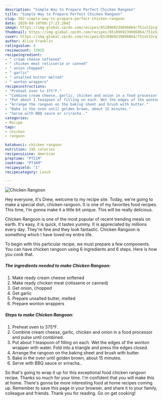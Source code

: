 ```yaml
---
description: "Simple Way to Prepare Perfect Chicken Rangoon"
title: "Simple Way to Prepare Perfect Chicken Rangoon"
slug: 582-simple-way-to-prepare-perfect-chicken-rangoon
date: 2020-08-10T09:17:23.284Z
image: https://img-global.cpcdn.com/recipes/6510969239896064/751x532cq70/chicken-rangoon-recipe-main-photo.jpg
thumbnail: https://img-global.cpcdn.com/recipes/6510969239896064/751x532cq70/chicken-rangoon-recipe-main-photo.jpg
cover: https://img-global.cpcdn.com/recipes/6510969239896064/751x532cq70/chicken-rangoon-recipe-main-photo.jpg
author: Alice Franklin
ratingvalue: 4
reviewcount: 33925
recipeingredient:
- " cream cheese softened"
- " chicken meat rotisserie or canned"
- " onion chopped"
- " garlic"
- " unsalted butter melted"
- " wonton wrappers"
recipeinstructions:
- "Preheat oven to 375°F."
- "Combine cream cheese, garlic, chicken and onion in a food processor and pulse until combined."
- "Put about 1 teaspoon of filling on each. Wet the edges of the wonton wrapper with water. Fold into a triangle and press the edges closed."
- "Arrange the rangoon on the baking sheet and brush with butter."
- "Bake in the oven until golden brown, about 15 minutes."
- "Serve with BBQ sauce or sriracha.."
categories:
- Recipe
tags:
- chicken
- rangoon

katakunci: chicken rangoon 
nutrition: 195 calories
recipecuisine: American
preptime: "PT21M"
cooktime: "PT36M"
recipeyield: "1"
recipecategory: Lunch

---
```



![Chicken Rangoon](https://img-global.cpcdn.com/recipes/6510969239896064/751x532cq70/chicken-rangoon-recipe-main-photo.jpg)

Hey everyone, it's Drew, welcome to my recipe site. Today, we're going to make a special dish, chicken rangoon. It is one of my favorites food recipes. This time, I'm gonna make it a little bit unique. This will be really delicious.

Chicken Rangoon is one of the most popular of recent trending meals on earth. It's easy, it is quick, it tastes yummy. It is appreciated by millions every day. They're fine and they look fantastic. Chicken Rangoon is something which I have loved my entire life.




To begin with this particular recipe, we must prepare a few components. You can have chicken rangoon using 6 ingredients and 6 steps. Here is how you cook that.

<!--inarticleads1-->

##### The ingredients needed to make Chicken Rangoon:

1. Make ready  cream cheese softened
1. Make ready  chicken meat (rotisserie or canned)
1. Get  onion, chopped
1. Get  garlic
1. Prepare  unsalted butter, melted
1. Prepare  wonton wrappers




<!--inarticleads2-->

##### Steps to make Chicken Rangoon:

1. Preheat oven to 375°F.
1. Combine cream cheese, garlic, chicken and onion in a food processor and pulse until combined.
1. Put about 1 teaspoon of filling on each. Wet the edges of the wonton wrapper with water. Fold into a triangle and press the edges closed.
1. Arrange the rangoon on the baking sheet and brush with butter.
1. Bake in the oven until golden brown, about 15 minutes.
1. Serve with BBQ sauce or sriracha..




So that's going to wrap it up for this exceptional food chicken rangoon recipe. Thanks so much for your time. I'm confident that you will make this at home. There's gonna be more interesting food at home recipes coming up. Remember to save this page in your browser, and share it to your family, colleague and friends. Thank you for reading. Go on get cooking!
